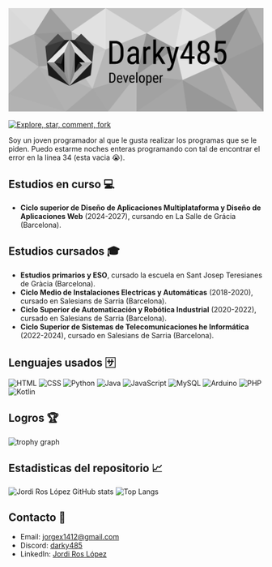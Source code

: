 ![alt text](Baner-1.png)

[![Explore, star, comment, fork](https://readme-typing-svg.demolab.com?font=Ubuntu+mono&weight=300&size=18&color=008CFF&multiline=true&random=false&width=550&lines=Welcome+to+Darky485's+repository%2C+feel+free+to+clone%2C;+comment+or+modify+my+repositories)](https://git.io/typing-svg)

Soy un joven programador al que le gusta realizar los programas que se le piden. Puedo estarme noches enteras programando con tal de encontrar el error en la linea 34 (esta vacia 😭).

## Estudios en curso 💻
- **Ciclo superior de Diseño de Aplicaciones Multiplataforma y Diseño de Aplicaciones Web** (2024-2027), cursando en La Salle de Grácia (Barcelona).

## Estudios cursados 🎓
- **Estudios primarios y ESO**, cursado la escuela en Sant Josep Teresianes de Gràcia (Barcelona).
- **Ciclo Medio de Instalaciones Electricas y Automáticas** (2018-2020), cursado en Salesians de Sarria (Barcelona).
- **Ciclo Superior de Automaticación y Robótica Industrial** (2020-2022), cursado en Salesians de Sarria (Barcelona).
- **Ciclo Superior de Sistemas de Telecomunicaciones he Informática** (2022-2024), cursado en Salesians de Sarria (Barcelona).

## Lenguajes usados 🈂️
![HTML](https://img.shields.io/badge/html-%23E34F26.svg?style=for-the-badge&logo=html5&logoColor=white)
![CSS](https://img.shields.io/badge/css-2965f1.svg?style=for-the-badge&logo=css&logoColor=white)
![Python](https://img.shields.io/badge/python-3670A0?style=for-the-badge&logo=python&logoColor=ffdd54)
![Java](https://img.shields.io/badge/java-%23ED8B00.svg?style=for-the-badge&logo=openjdk&logoColor=white)
![JavaScript](https://img.shields.io/badge/javascript-%E44C30.svg?style=for-the-badge&logo=openjdk&logoColor=white)
![MySQL](https://img.shields.io/badge/mysql-%2300f.svg?style=for-the-badge&logo=mysql&logoColor=white)
![Arduino](https://img.shields.io/badge/arduino-00979C?style=for-the-badge&logo=arduino&logoColor=white)
![PHP](https://img.shields.io/badge/PHP-7377AD?style=for-the-badge&logo=php&logoColor=white)
![Kotlin](https://img.shields.io/badge/Kotlin-B925E9?style=for-the-badge&logo=kotlin&logoColor=white)

## Logros 🏆
<div>
  <img src="https://github-profile-trophy.vercel.app?username=jordiroslopez&theme=dracula&column=-1&row=1&margin-w=8&margin-h=8&no-bg=false&no-frame=false&order=4" height="150" alt="trophy graph"  />
</div>

## Estadisticas del repositorio 📈
![Jordi Ros López GitHub stats](https://github-readme-stats.vercel.app/api?username=jordiroslopez&show_icons=true&theme=dark)
![Top Langs](https://github-readme-stats.vercel.app/api/top-langs/?username=jordiroslopez&layout=compact&theme=dark)

## Contacto 📱
* Email: jorgex1412@gmail.com
* Discord: [darky485](https://darky485.com/discord)
* LinkedIn: [Jordi Ros López](https://www.linkedin.com/feed/?trk=sem-ga_campid.18146679037_asid.140850334975_crid.694860685343_kw.linkedin_d.c_tid.kwd-148086543_n.g_mt.e_geo.9198192)